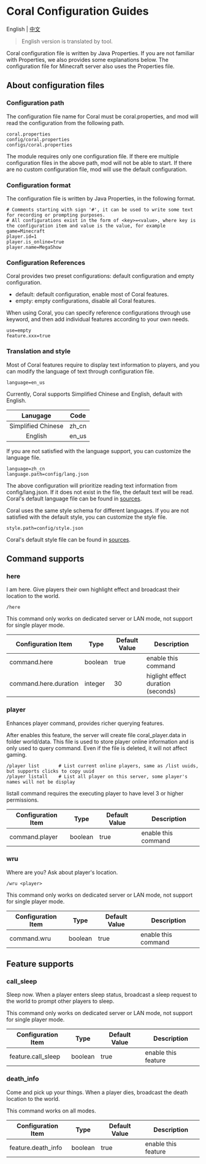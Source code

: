 # Coral Configuration Guides

English | [中文](config_zh.md)

> English version is translated by tool.

Coral configuration file is written by Java Properties. If you are not familiar with Properties, we also provides some explanations below. The configuration file for Minecraft server also uses the Properties file.

## About configuration files

### Configuration path

The configuration file name for Coral must be coral.properties, and mod will read the configuration from the following path.

```
coral.properties
config/coral.properties
configs/coral.properties
```

The module requires only one configuration file. If there ere multiple configuration files in the above path, mod will not be able to start. If there are no custom configuration file, mod will use the default configuration.

### Configuration format

The configuration file is written by Java Properties, in the following format.

```properties
# Comments starting with sign '#', it can be used to write some text for recording or prompting purposes.
# All configurations exist in the form of <key>=<value>, where key is the configuration item and value is the value, for example
game=Minecraft
player.id=1
player.is_online=true
player.name=MegaShow
```

### Configuration References

Coral provides two preset configurations: default configuration and empty configuration.

- default: default configuration, enable most of Coral features.
- empty: empty configurations, disable all Coral features.

When using Coral, you can specify reference configurations through use keyword, and then add individual features according to your own needs.

```properties
use=empty
feature.xxx=true
```

### Translation and style

Most of Coral features require to display text information to players, and you can modify the language of text through configuration file.

```properties
language=en_us
```

Currently, Coral supports Simplified Chinese and English, default with English. 

|  Lanugage  |  Code   |
|:----:|:-----:|
| Simplified Chinese | zh_cn |
|  English  | en_us |

If you are not satisfied with the language support, you can customize the language file.

```properties
language=zh_cn
language.path=config/lang.json
```

The above configuration will prioritize reading text information from config/lang.json. If it does not exist in the file, the default text will be read. Coral's default language file can be found in [sources](https://github.com/UnknownBuild/Coral/tree/master/src/main/resources/assets/coral/lang).

Coral uses the same style schema for different languages. If you are not satisfied with the default style, you can customize the style file.

```properties
style.path=config/style.json
```

Coral's default style file can be found in [sources](https://github.com/UnknownBuild/Coral/tree/master/src/main/resources/assets/coral/style.json).

## Command supports

### here

I am here. Give players their own highlight effect and broadcast their location to the world.

```
/here
```

This command only works on dedicated server or LAN mode, not support for single player mode.

| Configuration Item | Type | Default Value | Description |
|-----------------------|-----|------|-----------|
| command.here          | boolean | true | enable this command |
| command.here.duration | integer  | 30 | higlight effect duration (seconds) |

### player

Enhances player command, provides richer querying features.

After enables this feature, the server will create file coral_player.data in folder world/data. This file is used to store player online information and is only used to query command. Even if the file is deleted, it will not affect gaming.

```
/player list       # List current online players, same as /list uuids, but supports clicks to copy uuid
/player listall    # List all player on this server, some player's names will not be display
```

listall command requires the executing player to have level 3 or higher permissions.

| Configuration Item | Type | Default Value | Description |
|----------------|-----|------|---------|
| command.player | boolean | true | enable this command |

### wru

Where are you? Ask about player's location.

```
/wru <player>
```

This command only works on dedicated server or LAN mode, not support for single player mode.

| Configuration Item | Type | Default Value | Description |
|-------------|-----|------|---------|
| command.wru | boolean | true | enable this command |

## Feature supports

### call_sleep

Sleep now. When a player enters sleep status, broadcast a sleep request to the world to prompt other players to sleep.

This command only works on dedicated server or LAN mode, not support for single player mode.

| Configuration Item | Type | Default Value | Description |
|--------------------|-----|------|---------|
| feature.call_sleep | boolean | true | enable this feature |

### death_info

Come and pick up your things. When a player dies, broadcast the death location to the world.

This command works on all modes.

| Configuration Item | Type | Default Value | Description |
|--------------------|-----|------|---------|
| feature.death_info | boolean | true | enable this feature |
